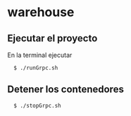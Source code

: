 # warehouse
  
    
## Ejecutar el proyecto

En la terminal ejecutar

      $ ./runGrpc.sh
      
      
## Detener los contenedores


      $ ./stopGrpc.sh